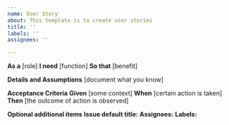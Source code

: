 ```yaml
---
name: User Story
about: This template is to create user stories
title: ''
labels: ''
assignees: ''

---
```


**As a** [role]
**I need** [function]
**So that** [benefit]

**Details and Assumptions**
[document what you know]

**Acceptance Criteria**
**Given** [some context]
**When** [certain action is taken]
**Then** [the outcome of action is observed]

**Optional additional items**
**Issue default title:**
**Assignees:**
**Labels:**
